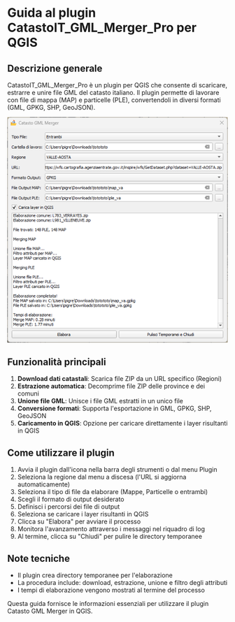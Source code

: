 # Guida al plugin CatastoIT_GML_Merger_Pro per QGIS

## Descrizione generale
CatastoIT_GML_Merger_Pro è un plugin per QGIS che consente di scaricare, estrarre e unire file GML del catasto italiano. Il plugin permette di lavorare con file di mappa (MAP) e particelle (PLE), convertendoli in diversi formati (GML, GPKG, SHP, GeoJSON).

![](./imgs/gui.png)

## Funzionalità principali

1. **Download dati catastali**: Scarica file ZIP da un URL specifico (Regioni)
2. **Estrazione automatica**: Decomprime file ZIP delle province e dei comuni
3. **Unione file GML**: Unisce i file GML estratti in un unico file
4. **Conversione formati**: Supporta l'esportazione in GML, GPKG, SHP, GeoJSON
5. **Caricamento in QGIS**: Opzione per caricare direttamente i layer risultanti in QGIS

## Come utilizzare il plugin

1. Avvia il plugin dall'icona nella barra degli strumenti o dal menu Plugin
2. Seleziona la regione dal menu a discesa (l'URL si aggiorna automaticamente)
3. Seleziona il tipo di file da elaborare (Mappe, Particelle o entrambi)
4. Scegli il formato di output desiderato
5. Definisci i percorsi dei file di output
6. Seleziona se caricare i layer risultanti in QGIS
7. Clicca su "Elabora" per avviare il processo
8. Monitora l'avanzamento attraverso i messaggi nel riquadro di log
9. Al termine, clicca su "Chiudi" per pulire le directory temporanee

## Note tecniche
- Il plugin crea directory temporanee per l'elaborazione
- La procedura include: download, estrazione, unione e filtro degli attributi
- I tempi di elaborazione vengono mostrati al termine del processo

Questa guida fornisce le informazioni essenziali per utilizzare il plugin Catasto GML Merger in QGIS.
